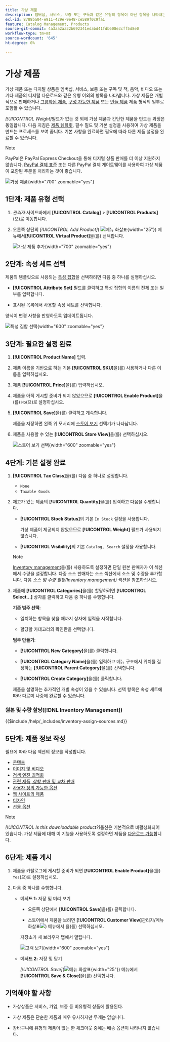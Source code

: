 ```yaml
---
title: 가상 제품
description: 멤버십, 서비스, 보증 또는 구독과 같은 유형의 항목이 아닌 항목을 나타내는 가상 제품을 만드는 방법을 알아봅니다.
exl-id: 8788ba04-e911-429e-9e48-ce589f0c9fa1
feature: Catalog Management, Products
source-git-commit: 4a3aa2aa32b692341edabd41fdb608e3cff5d8e0
workflow-type: tm+mt
source-wordcount: '645'
ht-degree: 0%

---
```


# 가상 제품

가상 제품 또는 디지털 상품은 멤버십, 서비스, 보증 또는 구독 및 책, 음악, 비디오 또는 기타 제품의 디지털 다운로드와 같은 유형 이외의 항목을 나타냅니다. 가상 제품은 개별적으로 판매하거나 [그룹화된 제품](product-create-grouped.md), [구성 가능한 제품](product-create-configurable.md) 또는 [번들 제품](product-create-bundle.md) 제품 형식의 일부로 포함할 수 있습니다.

_[!UICONTROL Weight]_&#x200B;필드가 없는 것 외에 가상 제품과 간단한 제품을 만드는 과정은 동일합니다. 다음 지침은 [제품 템플릿](attribute-sets.md), 필수 필드 및 기본 설정을 사용하여 가상 제품을 만드는 프로세스를 보여 줍니다. 기본 사항을 완료하면 필요에 따라 다른 제품 설정을 완료할 수 있습니다.

>[!NOTE]
>
>PayPal은 PayPal Express Checkout을 통해 디지털 상품 판매를 더 이상 지원하지 않습니다. [PayPal 결제 표준](../stores-purchase/paypal-payments-standard.md) 또는 다른 PayPal 결제 게이트웨이를 사용하여 가상 제품이 포함된 주문을 처리하는 것이 좋습니다.

![가상 제품](./assets/product-virtual-membership.png){width="700" zoomable="yes"}

## 1단계: 제품 유형 선택

1. _관리자_ 사이드바에서 **[!UICONTROL Catalog]** > **[!UICONTROL Products]**(으)로 이동합니다.

1. 오른쪽 상단의 _[!UICONTROL Add Product]_( ![메뉴 화살표](../assets/icon-menu-down-arrow-red.png){width="25"}) 메뉴에서&#x200B;**[!UICONTROL Virtual Product]**&#x200B;을(를) 선택합니다.

   ![가상 제품 추가](./assets/product-add-virtual.png){width="700" zoomable="yes"}

## 2단계: 속성 세트 선택

제품의 템플릿으로 사용되는 [특성 집합](attribute-sets.md)을 선택하려면 다음 중 하나를 실행하십시오.

- **[!UICONTROL Attribute Set]** 필드를 클릭하고 특성 집합의 이름의 전체 또는 일부를 입력합니다.

- 표시된 목록에서 사용할 속성 세트를 선택합니다.

양식이 변경 사항을 반영하도록 업데이트됩니다.

![특성 집합 선택](./assets/product-create-choose-attribute-set.png){width="600" zoomable="yes"}

## 3단계: 필요한 설정 완료

1. **[!UICONTROL Product Name]** 입력.

1. 제품 이름을 기반으로 하는 기본 **[!UICONTROL SKU]**&#x200B;을(를) 사용하거나 다른 이름을 입력하십시오.

1. 제품 **[!UICONTROL Price]**&#x200B;을(를) 입력하십시오.

1. 제품을 아직 게시할 준비가 되지 않았으므로 **[!UICONTROL Enable Product]**&#x200B;을(를) `No`(으)로 설정하십시오.

1. **[!UICONTROL Save]**&#x200B;을(를) 클릭하고 계속합니다.

   제품을 저장하면 왼쪽 위 모서리에 [스토어 보기](introduction.md#product-scope) 선택기가 나타납니다.

1. 제품을 사용할 수 있는 **[!UICONTROL Store View]**&#x200B;을(를) 선택하십시오.

   ![스토어 보기 선택](./assets/product-create-store-view-choose.png){width="600" zoomable="yes"}

## 4단계: 기본 설정 완료

1. **[!UICONTROL Tax Class]**&#x200B;을(를) 다음 중 하나로 설정합니다.

   - `None`
   - `Taxable Goods`

1. 재고가 있는 제품의 **[!UICONTROL Quantity]**&#x200B;을(를) 입력하고 다음을 수행합니다.

   - **[!UICONTROL Stock Status]**&#x200B;의 기본 `In Stock` 설정을 사용합니다.

     가상 제품이 제공되지 않았으므로 **[!UICONTROL Weight]** 필드가 사용되지 않습니다.

   - **[!UICONTROL Visibility]**&#x200B;의 기본 `Catalog, Search` 설정을 사용합니다.

   >[!NOTE]
   >
   >[Inventory management](../inventory-management/introduction.md)을(를) 사용하도록 설정하면 단일 원본 판매자가 이 섹션에서 수량을 설정합니다. 다중 소스 판매자는 소스 섹션에서 소스 및 수량을 추가합니다. 다음 _소스 및 수량 할당(Inventory management)_ 섹션을 참조하십시오.

1. 제품에 **[!UICONTROL Categories]**&#x200B;을(를) 할당하려면 **[!UICONTROL Select…]** 상자를 클릭하고 다음 중 하나를 수행합니다.

   **기존 범주 선택**:

   - 일치하는 항목을 찾을 때까지 상자에 입력을 시작합니다.

   - 할당할 카테고리의 확인란을 선택합니다.

   **범주 만들기**:

   - **[!UICONTROL New Category]**&#x200B;을(를) 클릭합니다.

   - **[!UICONTROL Category Name]**&#x200B;을(를) 입력하고 메뉴 구조에서 위치를 결정하는 **[!UICONTROL Parent Category]**&#x200B;을(를) 선택합니다.

   - **[!UICONTROL Create Category]**&#x200B;을(를) 클릭합니다.

   제품을 설명하는 추가적인 개별 속성이 있을 수 있습니다. 선택 항목은 속성 세트에 따라 다르며 나중에 완료할 수 있습니다.

### 원본 및 수량 할당([!DNL Inventory Management])

{{$include /help/_includes/inventory-assign-sources.md}}

## 5단계: 제품 정보 작성

필요에 따라 다음 섹션의 정보를 작성합니다.

- [콘텐츠](product-content.md)
- [이미지 및 비디오](product-images-and-video.md)
- [검색 엔진 최적화](product-search-engine-optimization.md)
- [관련 제품, 상향 판매 및 교차 판매](related-products-up-sells-cross-sells.md)
- [사용자 정의 가능한 옵션](settings-advanced-custom-options.md)
- [웹 사이트의 제품](settings-basic-websites.md)
- [디자인](settings-advanced-design.md)
- [선물 옵션](product-gift-options.md)

>[!NOTE]
>
>_[!UICONTROL Is this downloadable product?]_&#x200B;옵션은 기본적으로 비활성화되어 있습니다. 가상 제품에 대해 이 기능을 사용하도록 설정하면 제품을 [다운로드 가능](product-create-downloadable.md#downloadable-product)합니다.

## 6단계: 제품 게시

1. 제품을 카탈로그에 게시할 준비가 되면 **[!UICONTROL Enable Product]**&#x200B;을(를) `Yes`(으)로 설정하십시오.

1. 다음 중 하나를 수행합니다.

   - **메서드 1:** 저장 및 미리 보기

      - 오른쪽 상단에서 **[!UICONTROL Save]**&#x200B;을(를) 클릭합니다.

      - 스토어에서 제품을 보려면 **[!UICONTROL Customer View]**&#x200B;관리자&#x200B;_(_&#x200B;메뉴 화살표![) 메뉴에서 &#x200B;](../assets/icon-menu-down-arrow-black.png)을(를) 선택하십시오.

     저장소가 새 브라우저 탭에서 열립니다.

     ![고객 보기](./assets/product-admin-customer-view.png){width="600" zoomable="yes"}

   - **메서드 2:** 저장 및 닫기

     _[!UICONTROL Save]_(![메뉴 화살표](../assets/icon-menu-down-arrow-red.png){width="25"}) 메뉴에서&#x200B;**[!UICONTROL Save & Close]**&#x200B;을(를) 선택합니다.

## 기억해야 할 사항

- 가상상품은 서비스, 가입, 보증 등 비유형적 상품에 활용된다.

- 가상 제품은 단순한 제품과 매우 유사하지만 무게는 없습니다.

- 장바구니에 유형의 제품이 없는 한 체크아웃 중에는 배송 옵션이 나타나지 않습니다.

<!-- Last updated from includes: 2023-05-19 17:14:58 -->
